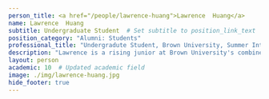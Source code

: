 ```yaml
---
person_title: <a href="/people/lawrence-huang">Lawrence  Huang</a>
name: Lawrence  Huang
subtitle: Undergraduate Student  # Set subtitle to position_link_text
position_category: "Alumni: Students"
professional_title: "Undergradute Student, Brown University, Summer Intern (2019)"
description: "Lawrence is a rising junior at Brown University's combined BS/MD program. He is currently studying computer science and is interested in applying his technical knowledge to the medical field. He has conducted research in the past on microfluidics, robotics, and augmented reality for medical communication/procedures. Lawrence enjoys reading, basketball, and cycling."
layout: person
academic: 10  # Updated academic field
image: ./img/lawrence-huang.jpg
hide_footer: true
---
```

